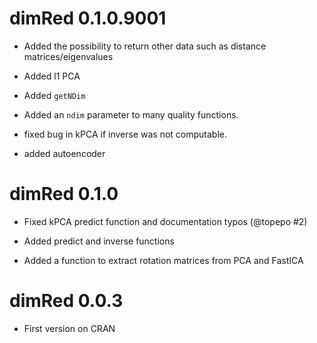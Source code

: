 
# dimRed 0.1.0.9001

  * Added the possibility to return other data such as distance
    matrices/eigenvalues

  * Added l1 PCA

  * Added `getNDim`

  * Added an `ndim` parameter to many quality functions.

  * fixed bug in kPCA if inverse was not computable.

  * added autoencoder

# dimRed 0.1.0

  * Fixed kPCA predict function and documentation typos (@topepo #2)

  * Added predict and inverse functions

  * Added a function to extract rotation matrices from PCA and FastICA

# dimRed 0.0.3

  * First version on CRAN
